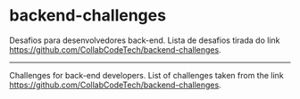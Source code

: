 # backend-challenges

Desafios para desenvolvedores back-end. Lista de desafios tirada do link https://github.com/CollabCodeTech/backend-challenges.

------------------------------------------------------------------------------------------------------------------------------

Challenges for back-end developers. List of challenges taken from the link https://github.com/CollabCodeTech/backend-challenges.
